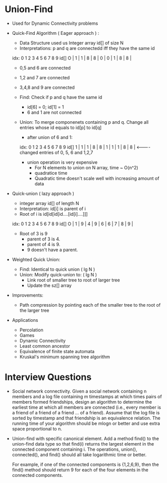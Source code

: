 # Union-Find

  - Used for Dynamic Connectivity problems
  
  - Quick-Find Algorithm ( Eager approach ) :
    - Data Structure used us Integer array id[] of size N
    - Interpretations: p and q are connectedd iff they have the same id
    
    idx: 0   1   2   3   4   5   6   7   8   9
    id[] O | 1 | 1 | 8 | 8 | 0 | 0 | 1 | 8 | 8 |
    
    - 0,5 and 6 are connected
    - 1,2 and 7 are connected
    - 3,4,8 and 9 are connected
    
    - Find: Check if p and q have the same id
      - id[6] = 0; id[1] = 1
      - 6 and 1 are not connected
  
    - Union: To merge componenets containing p and q. Change all entries whose id equals to id[p] to id[q]
      - after union of 6 and 1:
    
      idx: 0   1   2   3   4   5   6   7   8   9
      id[] 1 | 1 | 1 | 8 | 8 | 1 | 1 | 1 | 8 | 8 |    <---- changed entries of 0, 5, 6 and 1,2,7
  
      - union operation is very expensive
        - For N elements to union on N array, time ~ O(n^2)
        - quadratice time
        - Quadratic time doesn't scale well with increasing amount of data
      
  - Quick-union ( lazy approach )
    - integer array id[] of length N
    - Interpretation: id[i] is parent of i
    - Root of i is id[id[id[id....[id[i]....]]]

    idx: 0   1   2   3   4   5   6   7   8   9
    id[] O | 1 | 9 | 4 | 9 | 6 | 6 | 7 | 8 | 9 |

    - Root of 3 is 9
      - parent of 3 is 4.
      - parent of 4 is 9.
      - 9 doesn't have a parent.
      
  - Weighted Quick Union:
    - Find: Identical to quick union ( lg N )
    - Union: Modify quick-union to: ( lg N )
      - Link root of smaller tree to root of larger tree
      - Update the sz[] array
      
  - Improvements:
    - Path compression by pointing each of the smaller tree to the root of the larger tree

- Applications
  - Percolation
  - Games
  - Dynamic Connectivity
  - Least common ancestor
  - Equivalence of finite state automata
  - Kruskal's minimum spanning tree algorithm

# Interview Questions

  - Social network connectivity. 
     Given a social network containing n members and a log file containing m timestamps at which times pairs of members 
     formed  friendships, design an algorithm to determine the earliest time at which all members are connected 
     (i.e., every member is a friend of a friend of a friend ... of a friend). Assume that the log file is sorted by 
     timestamp and that friendship is an equivalence relation. The running time of your algorithm should be mlogn or 
     better and use extra space proportional to n.
  - Union-find with specific canonical element.
      Add a method find() to the union-find data type so that find(i) returns the largest element in the connected component 
      containing i. The operations, union(), connected(), and find() should all take logarithmic time or better.

      For example, if one of the connected components is {1,2,6,9}, then the find() method should return 9 for each of 
      the four elements in the connected components.
